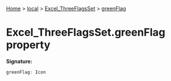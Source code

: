 [Home](./index) &gt; [local](local.md) &gt; [Excel\_ThreeFlagsSet](local.excel_threeflagsset.md) &gt; [greenFlag](local.excel_threeflagsset.greenflag.md)

# Excel\_ThreeFlagsSet.greenFlag property


**Signature:**
```javascript
greenFlag: Icon
```
